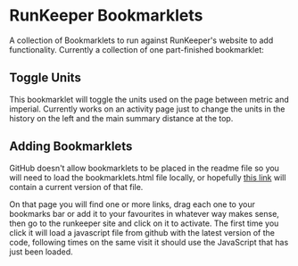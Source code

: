 # RunKeeper Bookmarklets

A collection of Bookmarklets to run against RunKeeper's website to add functionality. Currently a collection of one part-finished bookmarklet:

## Toggle Units

This bookmarklet will toggle the units used on the page between metric and imperial. Currently works on an activity page just to change the units in the history on the left and the main summary distance at the top.


## Adding Bookmarklets

GitHub doesn't allow bookmarklets to be placed in the readme file so you will need to load the bookmarklets.html file locally, or hopefully [this link](http://johnmckerrell.com/files/RunKeeperBookmarklets/bookmarklets.html) will contain a current version of that file.

On that page you will find one or more links, drag each one to your bookmarks bar or add it to your favourites in whatever way makes sense, then go to the runkeeper site and click on it to activate. The first time you click it will load a javascript file from github with the latest version of the code, following times on the same visit it should use the JavaScript that has just been loaded.
